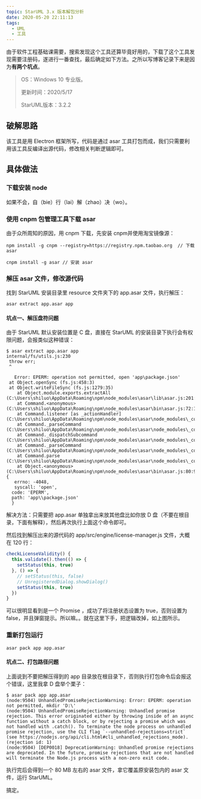 ```yaml
---
topic: StarUML 3.x 版本解包分析
date: 2020-05-20 22:11:13
tags:
  - UML
  - 工具
---
```


由于软件工程基础课需要，搜索发现这个工具还算毕竟好用的，下载了这个工具发现需要注册码，遂进行一番查找，最后确定如下方法。之所以写博客记录下来是因为**有两个坑点**。

> OS：Windows 10 专业版。 
>
> 更新时间：2020/5/17
>
> StarUML版本：3.2.2

## 破解思路

该工具是用 Electron 框架所写，代码是通过 asar 工具打包而成，我们只需要利用该工具反编译出源代码，修改相关判断逻辑即可。

## 具体做法

### 下载安装 node

如果不会，自（bie）行（lai）解（zhao）决（wo）。

### 使用 cnpm 包管理工具下载 asar

由于众所周知的原因，用 cnpm 下载，先安装 cnpm并使用淘宝镜像源：

```shell
npm install -g cnpm --registry=https://registry.npm.taobao.org	// 下载 asar

cnpm install -g asar // 安装 asar
```

### 解压 asar 文件，修改源代码

找到 StarUML 安装目录里 resource 文件夹下的 app.asar 文件，执行解压：

```
asar extract app.asar app
```

#### 坑点一、解压盘符问题

由于 StarUML 默认安装位置是 C 盘，直接在 StarUML 的安装目录下执行会有权限问题，会报类似这种错误：

 ```
$ asar extract app.asar app
 internal/fs/utils.js:230
  throw err;
  ^
    
    Error: EPERM: operation not permitted, open 'app\package.json'
  at Object.openSync (fs.js:458:3)
  at Object.writeFileSync (fs.js:1279:35)
     at Object.module.exports.extractAll (C:\Users\shiluo\AppData\Roaming\npm\node_modules\asar\lib\asar.js:201:10)
     at Command.<anonymous> (C:\Users\shiluo\AppData\Roaming\npm\node_modules\asar\bin\asar.js:72:10)
     at Command.listener [as _actionHandler] (C:\Users\shiluo\AppData\Roaming\npm\node_modules\asar\node_modules\_commander@5.1.0@commander\index.js:413:31)
     at Command._parseCommand (C:\Users\shiluo\AppData\Roaming\npm\node_modules\asar\node_modules\_commander@5.1.0@commander\index.js:914:14)
     at Command._dispatchSubcommand (C:\Users\shiluo\AppData\Roaming\npm\node_modules\asar\node_modules\_commander@5.1.0@commander\index.js:865:18)
     at Command._parseCommand (C:\Users\shiluo\AppData\Roaming\npm\node_modules\asar\node_modules\_commander@5.1.0@commander\index.js:882:12)
     at Command.parse (C:\Users\shiluo\AppData\Roaming\npm\node_modules\asar\node_modules\_commander@5.1.0@commander\index.js:717:10)
     at Object.<anonymous> (C:\Users\shiluo\AppData\Roaming\npm\node_modules\asar\bin\asar.js:80:9) {
    errno: -4048,
    syscall: 'open',
   code: 'EPERM',
   path: 'app\\package.json'
   }
 ```

 解决方法：只需要把 app.asar 单独拿出来放其他盘比如你放 D 盘（不要在根目录，下面有解释），然后再次执行上面这个命令即可。

然后找到解压出来的源代码的 app/src/engine/license-manager.js 文件，大概在 120 行：

```javascript
checkLicenseValidity() {
  this.validate().then(() => {
    setStatus(this, true)
  }, () => {
    // setStatus(this, false)
    // UnregisteredDialog.showDialog()
    setStatus(this, true)
  })
}
```

可以很明显看到是一个 Promise ，成功了将注册状态设置为 true，否则设置为 false，并且弹窗提示。所以嘛。。就在这里下手，把逻辑改掉，如上图所示。

### 重新打包运行

```shell
asar pack app app.asar
```

#### 坑点二、打包路径问题

上面说到不要把解压得到的 app 目录放在根目录下，否则执行打包命令后会报这个错误，这里我拿 D 盘举个栗子：

```shell
$ asar pack app app.asar
(node:9504) UnhandledPromiseRejectionWarning: Error: EPERM: operation not permitted, mkdir 'D:\'
(node:9504) UnhandledPromiseRejectionWarning: Unhandled promise rejection. This error originated either by throwing inside of an async function without a catch block, or by rejecting a promise which was not handled with .catch(). To terminate the node process on unhandled promise rejection, use the CLI flag `--unhandled-rejections=strict` (see https://nodejs.org/api/cli.html#cli_unhandled_rejections_mode). (rejection id: 1)
(node:9504) [DEP0018] DeprecationWarning: Unhandled promise rejections are deprecated. In the future, promise rejections that are not handled will terminate the Node.js process with a non-zero exit code.
```

执行完后会得到一个 80 MB 左右的 asar 文件，拿它覆盖原安装包内的 asar 文件，运行 StarUML。

搞定。